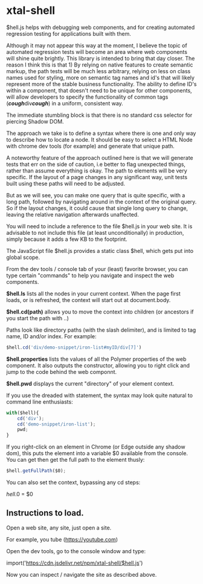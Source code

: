 # xtal-shell

$hell.js helps with debugging web components, and for creating automated regression testing for applications built with them.

Although it may not appear this way at the moment, I believe the topic of automated regression tests will become an area where web components will shine quite brightly.  This library is intended to bring that day closer.  The reason I think this is that 1)  By relying on native features to create semantic markup, the path tests will be much less arbitrary, relying on less on class names used for styling, more on semantic tag names and id's that will likely  represent more of the stable business functionality.  The ability to define ID's within a component, that doesn't need to be unique for other components, will allow developers to specify the functionality of common tags (***cough***div***cough***) in a uniform, consistent way.

The immediate stumbling block is that there is no standard css selector for piercing Shadow DOM.  

The approach we take is to define a syntax where there is one and only way to describe how to locate a node.  It should be easy to select a HTML Node with chrome dev tools (for example) and generate that unique path.

A noteworthy feature of the approach outlined here is that we will generate tests that err on the side of caution, i.e better to flag unexpected things, rather than assume everything is okay.   The path to elements will be very specific.  If the layout of a page changes in any significant way, unit tests built using these paths will need to be adjusted.

But as we will see, you can make one query that is quite specific, with a long path, followed by navigating around in the context of the original query.  So if the layout changes, it could cause that single long query to change, leaving the relative navigation afterwards unaffected.

You will need to include a reference to the file $hell.js in your web site.  It is advisable to not include this file (at least unconditionally) in production, simply because it adds a few KB to the footprint.

The JavaScript file $hell.js provides a static class $hell, which gets put into global scope.

From the dev tools / console tab of your (least) favorite browser, you can type certain "commands" to help you navigate and inspect the web components.

**$hell.ls** lists all the nodes in your current context.  When the page first loads, or is refreshed, the context will start out at document.body.

**$hell.cd(path)** allows you to move the context into children (or ancestors if you start the path with ..)

Paths look like directory paths (with the slash delimiter), and is limited to tag name, ID and/or index.  For example:

```JavaScript
$hell.cd('div/demo-snippet/iron-list#myID/div[7]')
```

**$hell.properties** lists the values of all the Polymer properties of the web component. It also outputs the constructor, allowing you to right click and jump to the code behind the web componnt.

**$hell.pwd** displays the current "directory" of your element context.

If you use the dreaded with statement, the syntax may look quite natural to command line enthusiasts:

```JavaScript
with($hell){
    cd('div');
    cd('demo-snippet/iron-list');
    pwd;
}
```

If you right-click on an element in Chrome (or Edge outside any shadow dom), this puts the element into a variable $0 available from the console.  You can get then get the full path to the element thusly:

```JavaScript
$hell.getFullPath($0);
```

You can also set the context, bypassing any cd steps:

$hell.$0 = $0

## Instructions to load.

Open a web site, any site, just  open a site.

For example, you tube (https://youtube.com)

Open the dev tools, go to the console window and type:

import('https://cdn.jsdelivr.net/npm/xtal-shell/$hell.js')

Now you can inspect / navigate the site as described above.

